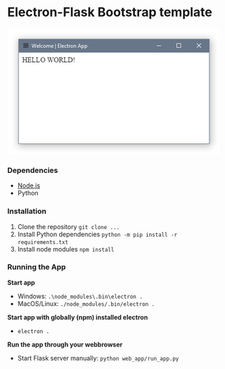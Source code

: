 # Electron-Flask Bootstrap template

![Contribution guidelines for this project](screenshot.png)


### Dependencies
- [Node.js](https://nodejs.org/en/)
- Python

### Installation

1. Clone the repository `git clone ...`
2. Install Python dependencies `python -m pip install -r requirements.txt`
3. Install node modules `npm install`

### Running the App

**Start app**
- Windows: `.\node_modules\.bin\electron .`
- MacOS/Linux: `./node_modules/.bin/electron .`

**Start app with globally (npm) installed electron**
- `electron .`

**Run the app through your webbrowser**
- Start Flask server manually: `python web_app/run_app.py`



